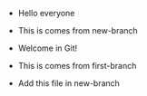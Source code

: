 - Hello everyone

- This is comes from new-branch
- Welcome in Git!


- This is comes from first-branch
- Add this file in new-branch
